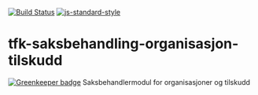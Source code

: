 [![Build Status](https://travis-ci.org/telemark/tfk-saksbehandling-organisasjon-tilskudd.svg?branch=master)](https://travis-ci.org/telemark/tfk-saksbehandling-organisasjon-tilskudd)
[![js-standard-style](https://img.shields.io/badge/code%20style-standard-brightgreen.svg?style=flat)](https://github.com/feross/standard)
# tfk-saksbehandling-organisasjon-tilskudd

[![Greenkeeper badge](https://badges.greenkeeper.io/telemark/tfk-saksbehandling-organisasjon-tilskudd.svg)](https://greenkeeper.io/)
Saksbehandlermodul for organisasjoner og tilskudd
